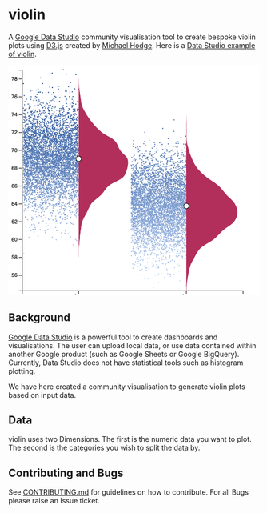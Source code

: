# violin

A [Google Data Studio](https://datastudio.google.com/u/0/) community visualisation tool to create bespoke violin plots using [D3.js](https://d3js.org/) created by [Michael Hodge](github.com/mshodge). Here is a [Data Studio example of violin](https://datastudio.google.com/reporting/4f46b3a4-3a94-4572-a246-78bb5933abbf).

![england](./img/example.png)

## Background

[Google Data Studio](https://datastudio.google.com/u/0/) is a powerful tool to create dashboards and visualisations. The user can upload local data, or use data contained within another Google product (such as Google Sheets or Google BigQuery). Currently, Data Studio does not have statistical tools such as histogram plotting.

We have here created a community visualisation to generate violin plots based on input data.

## Data

violin uses two Dimensions. The first is the numeric data you want to plot. The second is the categories you wish to split the data by.


## Contributing and Bugs

See [CONTRIBUTING.md](CONTRIBUTING.md) for guidelines on how to contribute. For all Bugs please raise an Issue ticket.